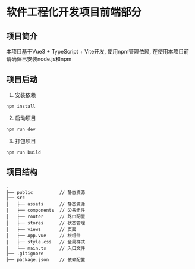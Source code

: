 # 软件工程化开发项目前端部分

## 项目简介

本项目基于Vue3 + TypeScript + Vite开发, 使用npm管理依赖, 在使用本项目前请确保已安装node.js和npm

## 项目启动

1. 安装依赖
```shell
npm install
```

2. 启动项目
```shell
npm run dev
```

3. 打包项目
```shell
npm run build
```

## 项目结构

```
.
├── public          // 静态资源
├── src
│   ├── assets      // 静态资源
│   ├── components  // 公共组件
│   ├── router      // 路由配置
│   ├── stores      // 状态管理
│   ├── views       // 页面
│   ├── App.vue     // 根组件
|   ├── style.css   // 全局样式
│   └── main.ts     // 入口文件
├── .gitignore
├── package.json    // 依赖配置
```
